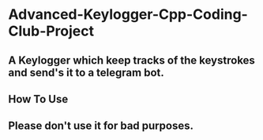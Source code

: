 # Advanced-Keylogger-Cpp-Coding-Club-Project

## A Keylogger which keep tracks of the keystrokes and send's it to a telegram bot.

## How To Use

## Please don't use it for bad purposes.
